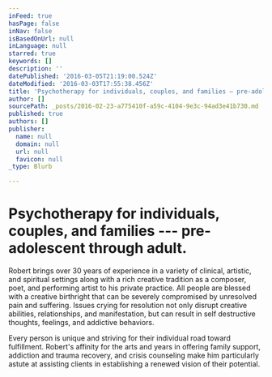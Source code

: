 ```yaml
---
inFeed: true
hasPage: false
inNav: false
isBasedOnUrl: null
inLanguage: null
starred: true
keywords: []
description: ''
datePublished: '2016-03-05T21:19:00.524Z'
dateModified: '2016-03-03T17:55:38.456Z'
title: 'Psychotherapy for individuals, couples, and families — pre-adolescent through adult.'
author: []
sourcePath: _posts/2016-02-23-a775410f-a59c-4104-9e3c-94ad3e41b730.md
published: true
authors: []
publisher:
  name: null
  domain: null
  url: null
  favicon: null
_type: Blurb

---
```

# Psychotherapy for individuals, couples, and families --- pre-adolescent through adult.

Robert brings over 30 years of experience in a variety of clinical, artistic, and spiritual settings along with a rich creative tradition as a composer, poet, and performing artist to his private practice.  All people are blessed with a creative birthright that can be severely compromised by unresolved pain and suffering.  Issues crying for resolution not only disrupt creative abilities, relationships, and manifestation, but can result in self destructive thoughts, feelings, and addictive behaviors. 

Every
person is unique and striving for their individual road toward 
fulfillment. Robert's affinity for the arts and years in offering family
support, addiction and trauma recovery, and crisis counseling make him 
particularly astute at assisting clients in establishing a renewed 
vision of their potential.